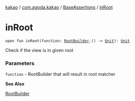 [kakao](../../index.md) / [com.agoda.kakao](../index.md) / [BaseAssertions](index.md) / [inRoot](.)

# inRoot

`open fun inRoot(function: `[`RootBuilder`](../-root-builder/index.md)`.() -> `[`Unit`](https://kotlinlang.org/api/latest/jvm/stdlib/kotlin/-unit/index.html)`): `[`Unit`](https://kotlinlang.org/api/latest/jvm/stdlib/kotlin/-unit/index.html)

Check if the view is in given root

### Parameters

`function` - RootBuilder that will result in root matcher

**See Also**

[RootBuilder](../-root-builder/index.md)

